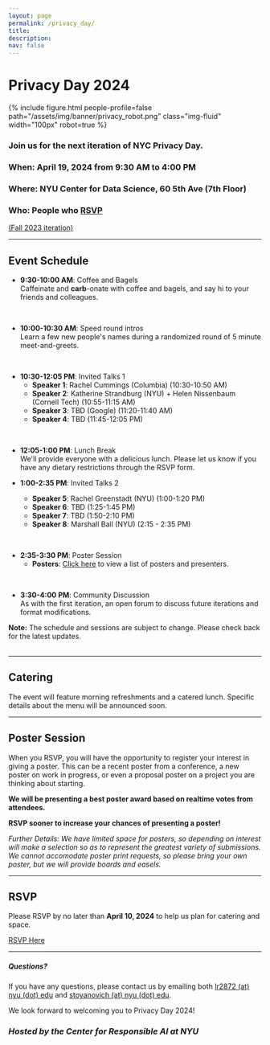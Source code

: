 ```yaml
---
layout: page
permalink: /privacy_day/
title: 
description:
nav: false
---
```


# Privacy Day 2024

{% include figure.html people-profile=false path="/assets/img/banner/privacy_robot.png" class="img-fluid" width="100px" robot=true %}
<br>
### Join us for the **next iteration** of NYC Privacy Day.  
### When: **April 19, 2024** from **9:30 AM to 4:00 PM**  
### Where: **NYU Center for Data Science, 60 5th Ave (7th Floor)**  
### Who: **People who [RSVP](https://forms.gle/qxCkwxNwKHs1Yejb7)**  
[(Fall 2023 iteration)](https://rachelcummings.com/nyc-privacy-day/)
<br>

***   

## Event Schedule

- **9:30-10:00 AM**: Coffee and Bagels  
  Caffeinate and **carb**-onate with coffee and bagels, and say hi to your friends and colleagues.
<br>

- **10:00-10:30 AM**: Speed round intros  
  Learn a few new people's names during a randomized round of 5 minute meet-and-greets.
<br>

- **10:30-12:05 PM**: Invited Talks 1
    - **Speaker 1**: Rachel Cummings (Columbia) (10:30-10:50 AM)
    - **Speaker 2**: Katherine Strandburg (NYU) + Helen Nissenbaum (Cornell Tech) (10:55-11:15 AM)
    - **Speaker 3**: TBD (Google) (11:20-11:40 AM)
    - **Speaker 4**: TBD (11:45-12:05 PM)  
<br>

- **12:05-1:00 PM**: Lunch Break  
  We'll provide everyone with a delicious lunch. Please let us know if you have any dietary restrictions through the RSVP form.
  
- **1:00-2:35 PM**: Invited Talks 2
    - **Speaker 5**: Rachel Greenstadt (NYU) (1:00-1:20 PM)
    - **Speaker 6**: TBD (1:25-1:45 PM)
    - **Speaker 7**: TBD (1:50-2:10 PM)
    - **Speaker 8**: Marshall Ball (NYU) (2:15 - 2:35 PM)   
<br>   
   
- **2:35-3:30 PM**: Poster Session  
    - **Posters**: [Click here](TBD) to view a list of posters and presenters.  
<br>
  
- **3:30-4:00 PM**: Community Discussion  
  As with the first iteration, an open forum to discuss future iterations and format modifications.

<div class="note">
<strong>Note:</strong> The schedule and sessions are subject to change. Please check back for the latest updates.
</div>   
<br>   

***  
      
## Catering

The event will feature morning refreshments and a catered lunch. Specific details about the menu will be announced soon.

***  

## Poster Session

When you RSVP, you will have the opportunity to register your interest in giving a poster. This can be a recent poster from a conference, a new poster on work in progress, or even a proposal poster on a project you are thinking about starting. 

**We will be presenting a best poster award based on realtime votes from attendees.**

**RSVP sooner to increase your chances of presenting a poster!**

*Further Details: We have limited space for posters, so depending on interest will make a selection so as to represent the greatest variety of submissions. We cannot accomodate poster print requests, so please bring your own poster, but we will provide boards and easels.*

***  

## RSVP  
Please RSVP by no later than **April 10, 2024** to help us plan for catering and space.  

<div class="registration-link">
<a href="https://forms.gle/qxCkwxNwKHs1Yejb7">RSVP Here</a>
</div>

***  

<h5>Questions?</h5>

If you have any questions, please contact us by emailing both [lr2872 (at) nyu (dot) edu]() and [stoyanovich (at) nyu (dot) edu]().

We look forward to welcoming you to Privacy Day 2024!

### *Hosted by the Center for Responsible AI at NYU*
